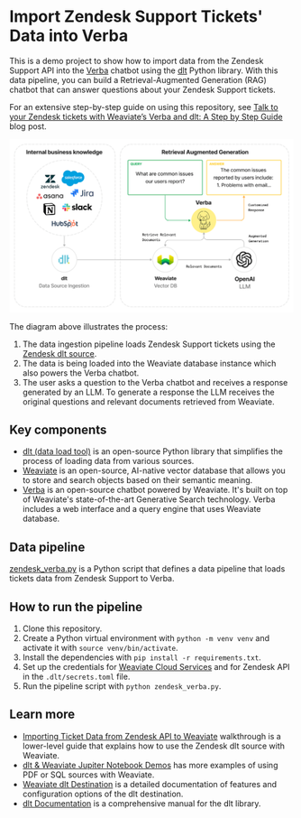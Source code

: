 # Import Zendesk Support Tickets' Data into Verba

This is a demo project to show how to import data from the Zendesk Support API into the [Verba](https://github.com/weaviate/Verba) chatbot using the [dlt](https://github.com/dlt-hub/dlt) Python library. With this data pipeline, you can build a Retrieval-Augmented Generation (RAG) chatbot that can answer questions about your Zendesk Support tickets.

For an extensive step-by-step guide on using this repository, see [Talk to your Zendesk tickets with Weaviate’s Verba and dlt: A Step by Step Guide](https://dlthub.com/docs/blog/verba-dlt-zendesk) blog post.

![A diagram showing the data pipeline that loads Zendesk Support tickets data to Verba.](dlt-verba-rag.png)

The diagram above illustrates the process:
1. The data ingestion pipeline loads Zendesk Support tickets using the [Zendesk dlt source](https://dlthub.com/docs/dlt-ecosystem/verified-sources/zendesk).
2. The data is being loaded into the Weaviate database instance which also powers the Verba chatbot.
3. The user asks a question to the Verba chatbot and receives a response generated by an LLM. To generate a response the LLM receives the original questions and relevant documents retrieved from Weaviate.

## Key components

- [dlt (data load tool)](https://github.com/dlt-hub/dlt) is an open-source Python library that simplifies the process of loading data from various sources.
- [Weaviate](https://weaviate.io/) is an open-source, AI-native vector database that allows you to store and search objects based on their semantic meaning.
- [Verba](https://github.com/weaviate/Verba) is an open-source chatbot powered by Weaviate. It's built on top of Weaviate's state-of-the-art Generative Search technology. Verba includes a web interface and a query engine that uses Weaviate database.

## Data pipeline

[zendesk_verba.py](zendesk_verba.py) is a Python script that defines a data pipeline that loads tickets data from Zendesk Support to Verba.

## How to run the pipeline

1. Clone this repository.
2. Create a Python virtual environment with `python -m venv venv` and activate it with `source venv/bin/activate`.
3. Install the dependencies with `pip install -r requirements.txt`.
4. Set up the credentials for [Weaviate Cloud Services](https://console.weaviate.cloud/) and for Zendesk API in the `.dlt/secrets.toml` file.
5. Run the pipeline script with `python zendesk_verba.py`.

## Learn more

- [Importing Ticket Data from Zendesk API to Weaviate](https://dlthub.com/docs/walkthroughs/zendesk-weaviate) walkthrough is a lower-level guide that explains how to use the Zendesk dlt source with Weaviate.
- [dlt & Weaviate Jupiter Notebook Demos](https://github.com/dlt-hub/dlt_demos#weaviate-demos) has more examples of using PDF or SQL sources with Weaviate.
- [Weaviate dlt Destination](https://dlthub.com/docs/dlt-ecosystem/destinations/weaviate) is a detailed documentation of features and configuration options of the dlt destination.
- [dlt Documentation](https://dlthub.com/docs/) is a comprehensive manual for the dlt library.
